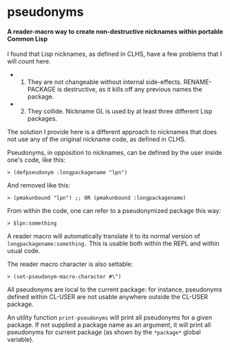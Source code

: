 # pseudonyms
#### A reader-macro way to create non-destructive nicknames within portable Common Lisp

I found that Lisp nicknames, as defined in CLHS, have a few problems that I
will count here.

* 1) They are not changeable without internal side-effects. RENAME-PACKAGE is destructive, as it kills off any previous names the package.
* 2) They collide. Nickname GL is used by at least three different Lisp packages.

The solution I provide here is a different approach to nicknames that does not use any of the original nickname code, as defined in CLHS.

Pseudonyms, in opposition to nicknames, can be defined by the user inside one's code, like this:
```common-lisp
> (defpseudonym :longpackagename "lpn")
```

And removed like this:
```common-lisp
> (pmakunbound "lpn") ;; OR (pmakunbound :longpackagename)
```

From within the code, one can refer to a pseudonymized package this way:
```common-lisp
> $lpn:something
```
A reader macro will automatically translate it to its normal version of `longpackagename:something.` This is usable both within the REPL and within usual code.

The reader macro character is also settable:
```common-lisp
> (set-pseudonym-macro-character #\^)
```

All pseudonyms are local to the current package: for instance, pseudonyms defined within CL-USER are not usable anywhere outside the CL-USER package.

An utility function `print-pseudonyms` will print all pseudonyms for a given package. If not supplied a package name as an argument, it will print all pseudonyms for current package (as shown by the `*package*` global variable).
